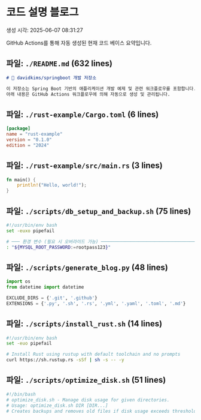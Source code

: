 # 코드 설명 블로그

생성 시각: 2025-06-07 08:31:27

GitHub Actions를 통해 자동 생성된 현재 코드 베이스 요약입니다.

## 파일: `./README.md` (632 lines)

```md
# 🚀 davidkims/springboot 개발 저장소

이 저장소는 Spring Boot 기반의 애플리케이션 개발 예제 및 관련 워크플로우를 포함합니다.
아래 내용은 GitHub Actions 워크플로우에 의해 자동으로 생성 및 관리됩니다.

```

## 파일: `./rust-example/Cargo.toml` (6 lines)

```toml
[package]
name = "rust-example"
version = "0.1.0"
edition = "2024"

```

## 파일: `./rust-example/src/main.rs` (3 lines)

```rs
fn main() {
    println!("Hello, world!");
}
```

## 파일: `./scripts/db_setup_and_backup.sh` (75 lines)

```sh
#!/usr/bin/env bash
set -euxo pipefail

# ─── 환경 변수 (필요 시 오버라이드 가능) ───────────────────────────────────────
: "${MYSQL_ROOT_PASSWORD:=rootpass123}"
```

## 파일: `./scripts/generate_blog.py` (48 lines)

```py
import os
from datetime import datetime

EXCLUDE_DIRS = {'.git', '.github'}
EXTENSIONS = {'.py', '.sh', '.rs', '.yml', '.yaml', '.toml', '.md'}
```

## 파일: `./scripts/install_rust.sh` (14 lines)

```sh
#!/usr/bin/env bash
set -euo pipefail

# Install Rust using rustup with default toolchain and no prompts
curl https://sh.rustup.rs -sSf | sh -s -- -y
```

## 파일: `./scripts/optimize_disk.sh` (51 lines)

```sh
#!/bin/bash
# optimize_disk.sh - Manage disk usage for given directories.
# Usage: optimize_disk.sh DIR [DIR...]
# Creates backups and removes old files if disk usage exceeds threshold.

```

